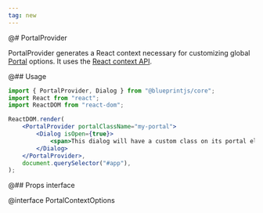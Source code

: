 ```yaml
---
tag: new
---
```


@# PortalProvider

PortalProvider generates a React context necessary for customizing global [Portal](#core/components/portal)
options. It uses the [React context API](https://reactjs.org/docs/context.html).

@## Usage

```jsx
import { PortalProvider, Dialog } from "@blueprintjs/core";
import React from "react";
import ReactDOM from "react-dom";

ReactDOM.render(
    <PortalProvider portalClassName="my-portal">
        <Dialog isOpen={true}>
            <span>This dialog will have a custom class on its portal element.</span>
        </Dialog>
    </PortalProvider>,
    document.querySelector("#app"),
);
```

@## Props interface

@interface PortalContextOptions
